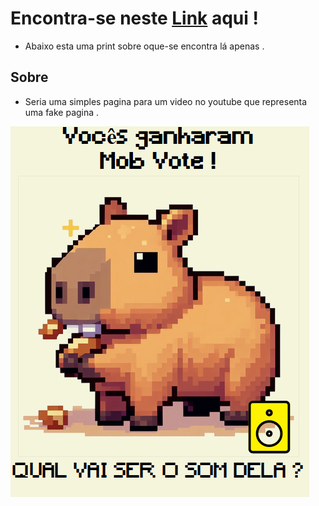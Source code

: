 # Encontra-se  neste [Link](https://capivaramod.netlify.app/) aqui !
- Abaixo esta uma print sobre oque-se encontra lá apenas .
## Sobre
- Seria uma simples pagina para um video no youtube que representa uma fake pagina .
<img src='https://github.com/touma0dev/mobvotefake-capivara/blob/main/assets/Screenshot_3.png'/>

